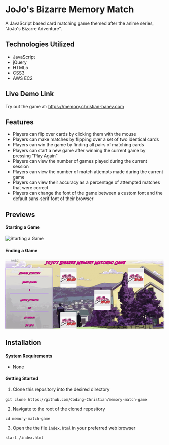 # JoJo's Bizarre Memory Match
A JavaScript based card matching game themed after the anime series, "JoJo's Bizarre Adventure".

## Technologies Utilized
- JavaScript
- jQuery
- HTML5
- CSS3
- AWS EC2

## Live Demo Link
Try out the game at: https://memory.christian-haney.com

## Features
- Players can flip over cards by clicking them with the mouse
- Players can make matches by flipping over a set of two identical cards
- Players can win the game by finding all pairs of matching cards
- Players can start a new game after winning the current game by pressing "Play Again"
- Players can view the number of games played during the current session
- Players can view the number of match attempts made during the current game
- Players can view their accuracy as a percentage of attempted matches that were correct
- Players can change the font of the game between a custom font and the default sans-serif font of their browser

## Previews
#### Starting a Game
![Starting a Game](features/starting-a-game.gif)

#### Ending a Game
![Ending a Game](features/ending-a-game.gif)

## Installation
#### System Requirements
- None
#### Getting Started
1. Clone this repository into the desired directory
```
git clone https://github.com/Coding-Christian/memory-match-game
```
2. Navigate to the root of the cloned repository
```
cd memory-match-game
```
3. Open the the file `index.html` in your preferred web browser
```
start /index.html
```

